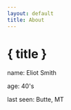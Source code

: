 ```yaml
---
layout: default
title: About
---
```


# { title }

name: Eliot Smith

age: 40's

last seen: Butte, MT

